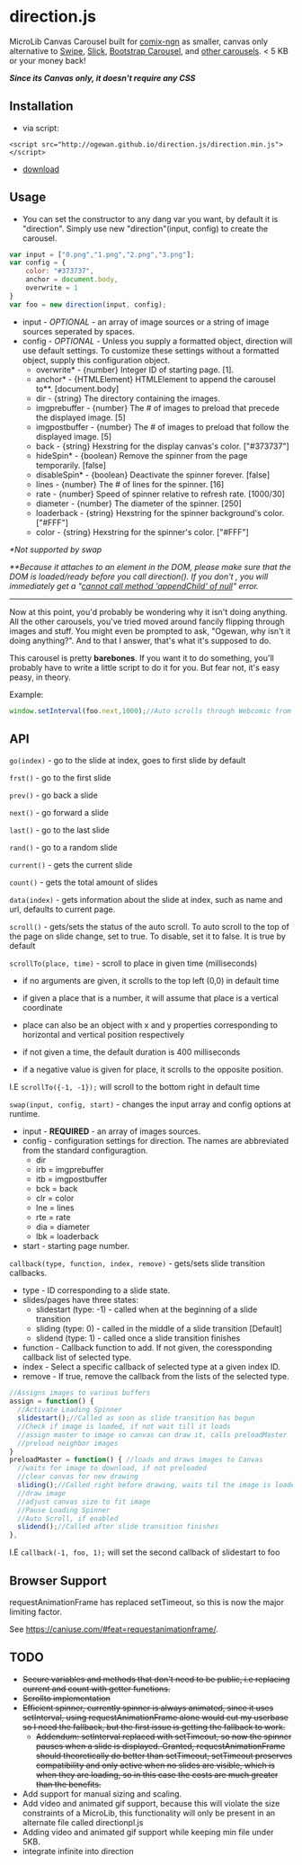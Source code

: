 # direction.js
MicroLib Canvas Carousel built for [comix-ngn] as smaller, canvas only alternative to [Swipe], [Slick], [Bootstrap Carousel], and [other carousels]. < 5 KB or your money back!

***Since its Canvas only, it doesn't require any CSS***
## Installation
* via script: 
  
```<script src="http://ogewan.github.io/direction.js/direction.min.js"></script>```

* [download](http://ogewan.github.io/direction.js/direction.min.js)

## Usage
* You can set the constructor to any dang var you want, by default it is "direction". Simply use new "direction"(input, config) to create the carousel.

``` js
var input = ["0.png","1.png","2.png","3.png"];
var config = {
	color: "#373737",
	anchor = document.body,
	overwrite = 1
}
var foo = new direction(input, config);
```
* input - *OPTIONAL* - an array of image sources or a string of image sources seperated by spaces.
* config - *OPTIONAL* - Unless you supply a formatted object, direction will use default settings. To customize these settings without a formatted object, supply this configuration object.
  * overwrite* - {number} Integer ID of starting page. [1].
  * anchor* - {HTMLElement} HTMLElement to append the carousel to**. [document.body]
  * dir - {string} The directory containing the images.
  * imgprebuffer - {number} The # of images to preload that precede the displayed image. [5]
  * imgpostbuffer - {number} The # of images to preload that follow the displayed image. [5]
  * back - {string} Hexstring for the display canvas's color. ["#373737"]
  * hideSpin* - {boolean} Remove the spinner from the page temporarily. [false]
  * disableSpin* - {boolean} Deactivate the spinner forever. [false]
  * lines - {number} The # of lines for the spinner. [16]
  * rate - {number} Speed of spinner relative to refresh rate. [1000/30]
  * diameter - {number} The diameter of the spinner. [250]
  * loaderback - {string} Hexstring for the spinner background's color. ["#FFF"]
  * color - {string} Hexstring for the spinner's color. ["#FFF"]

_*Not supported by swap_

_**Because it attaches to an element in the DOM, please make sure that the DOM is loaded/ready before you call direction(). If you don't , you will immediately get a "[cannot call method 'appendChild' of null]" error._
****

Now at this point, you'd probably be wondering why it isn't doing anything. All the other carousels, you've tried moved around fancily flipping through images and stuff. You might even be prompted to ask, "Ogewan, why isn't it doing anything?". And to that I answer, that's what it's supposed to do.

This carousel is pretty **barebones**. If you want it to do something, you'll probably have to write a little script to do it for you. But fear not, it's easy peasy, in theory.

Example: 
``` js 
window.setInterval(foo.next,1000);//Auto scrolls through Webcomic from first to last page
```

## API

`go(index)` - go to the slide at index, goes to first slide by default

`frst()` - go to the first slide

`prev()` - go back a slide

`next()` - go forward a slide

`last()` - go to the last slide

`rand()` - go to a random slide

`current()` - gets the current slide

`count()` - gets the total amount of slides

`data(index)` - gets information about the slide at index, such as name and url, defaults to current page.

`scroll()` - gets/sets the status of the auto scroll. To auto scroll to the top of the page on slide change, set to true. To disable, set it to false. It is true by default

`scrollTo(place, time)` - scroll to place in given time (milliseconds)
* if no arguments are given, it scrolls to the top left (0,0) in default time

* if given a place that is a number, it will assume that place is a vertical coordinate

* place can also be an object with x and y properties corresponding to horizontal and vertical position respectively

* if not given a time, the default duration is 400 milliseconds

* if a negative value is given for place, it scrolls to the opposite position.
  
I.E ```scrollTo({-1, -1});``` will scroll to the bottom right in default time

`swap(input, config, start)` - changes the input array and config options at runtime.
* input - **REQUIRED** - an array of images sources.
* config - configuration settings for direction. The names are abbreviated from the standard configuragtion. 
  * dir
  * irb = imgprebuffer
  * itb = imgpostbuffer
  * bck = back
  * clr = color
  * lne = lines
  * rte = rate
  * dia = diameter
  * lbk = loaderback
* start - starting page number.

`callback(type, function, index, remove)` - gets/sets slide transition callbacks.
* type - ID corresponding to a slide state.
* slides/pages have three states:
  * slidestart (type: -1) - called when at the beginning of a slide transition
  * sliding (type: 0) - called in the middle of a slide transition [Default]
  * slidend (type: 1) - called once a slide transition finishes
* function - Callback function to add. If not given, the coressponding callback list of selected type.
* index - Select a specific callback of selected type at a given index ID.
* remove - If true, remove the callback from the lists of the selected type.
``` js
//Assigns images to various buffers
assign = function() {
  //Activate Loading Spinner
  slidestart();//Called as soon as slide transition has begun
  //Check if image is loaded, if not wait till it loads
  //assign master to image so canvas can draw it, calls preloadMaster
  //preload neighbor images
}
preloadMaster = function() { //loads and draws images to Canvas
  //waits for image to download, if not preloaded
  //clear canvas for new drawing
  sliding();//Called right before drawing, waits til the image is loaded
  //draw image
  //adjust canvas size to fit image
  //Pause Loading Spinner
  //Auto Scroll, if enabled
  slidend();//Called after slide transition finishes
},

```

I.E ```callback(-1, foo, 1);``` will set the second callback of slidestart to foo

## Browser Support
requestAnimationFrame has replaced setTimeout, so this is now the major limiting factor.

See https://caniuse.com/#feat=requestanimationframe/.

## TODO
* ~~Secure variables and methods that don't need to be public, i.e replacing current and count with getter functions.~~
* ~~Scrollto implementation~~
* ~~Efficient spinner, currently spinner is always animated, since it uses setInterval, using requestAnimationFrame alone would cut my userbase so I need the fallback, but the first issue is getting the fallback to work.~~
  * ~~Addendum: setInterval replaced with setTimeout, so now the spinner pauses when a slide is displayed. Granted, requestAnimationFrame should theoretically do better than setTimeout, setTimeout preserves compatibility and only active when no slides are visible, which is when they are loading, so in this case the costs are much greater than the benefits.~~
* Add support for manual sizing and scaling.
* Add video and animated gif support, because this will violate the size constraints of a MicroLib, this functionality will only be present in an alternate file called directionpl.js
* Adding video and animated gif support while keeping min file under 5KB.
* integrate infinite into direction

[comix-ngn]: http://comixngn.js.org/
[Slick]: http://kenwheeler.github.io/slick/
[Google's Closure Compiler]: https://developers.google.com/closure/compiler/
[Swipe]: https://github.com/thebird/swipe
[Bootstrap Carousel]: http://getbootstrap.com/javascript/
[other carousels]: https://www.google.com/webhp?sourceid=chrome-instant&ion=1&espv=2&es_th=1&ie=UTF-8#q=carousels&es_th=1
[cannot call method 'appendChild' of null]: http://stackoverflow.com/questions/8670530/javascript-error-cannot-call-method-appendchild-of-null
